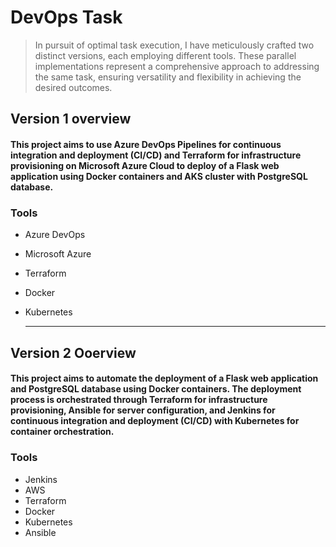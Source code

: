 # DevOps Task 
> In pursuit of optimal task execution, I have meticulously crafted two distinct versions, each employing different tools. These parallel implementations represent a comprehensive approach to addressing the same task, ensuring versatility and flexibility in achieving the desired outcomes.
## Version 1 overview
#### This project aims to use Azure DevOps Pipelines for continuous integration and deployment (CI/CD) and Terraform for infrastructure provisioning on Microsoft Azure Cloud to deploy of a Flask web application using Docker containers and AKS cluster with PostgreSQL database.

### Tools
* Azure DevOps
* Microsoft Azure
* Terraform
* Docker
* Kubernetes

  -------
  
## Version 2 Ooerview
#### This project aims to automate the deployment of a Flask web application and PostgreSQL database using Docker containers. The deployment process is orchestrated through Terraform for infrastructure provisioning, Ansible for server configuration, and Jenkins for continuous integration and deployment (CI/CD) with Kubernetes for container orchestration.

### Tools
* Jenkins
* AWS
* Terraform
* Docker
* Kubernetes
* Ansible
